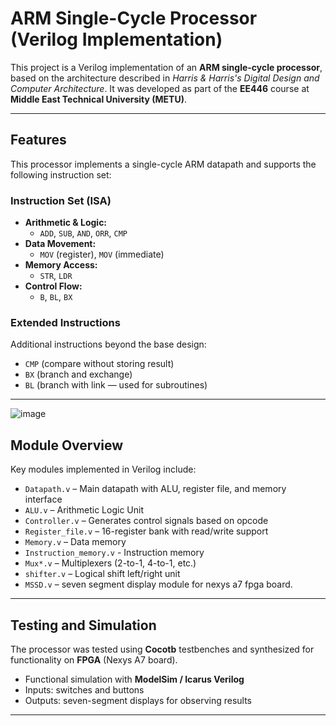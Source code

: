 # ARM Single-Cycle Processor (Verilog Implementation)

This project is a Verilog implementation of an **ARM single-cycle processor**, based on the architecture described in *Harris & Harris's* _Digital Design and Computer Architecture_. It was developed as part of the **EE446** course at **Middle East Technical University (METU)**.

---

## Features

This processor implements a single-cycle ARM datapath and supports the following instruction set:

### Instruction Set (ISA)

- **Arithmetic & Logic:**
  - `ADD`, `SUB`, `AND`, `ORR`, `CMP`
- **Data Movement:**
  - `MOV` (register), `MOV` (immediate)
- **Memory Access:**
  - `STR`, `LDR`
- **Control Flow:**
  - `B`, `BL`, `BX`

### Extended Instructions
Additional instructions beyond the base design:
- `CMP` (compare without storing result)
- `BX` (branch and exchange)
- `BL` (branch with link — used for subroutines)

---
![image](https://github.com/user-attachments/assets/bbeb01ac-da63-4a9d-a8eb-9e80613ef37d)


## Module Overview

Key modules implemented in Verilog include:

- `Datapath.v` – Main datapath with ALU, register file, and memory interface
- `ALU.v` – Arithmetic Logic Unit
- `Controller.v` – Generates control signals based on opcode
- `Register_file.v` – 16-register bank with read/write support
- `Memory.v` – Data memory
- `Instruction_memory.v` - Instruction memory
- `Mux*.v` – Multiplexers (2-to-1, 4-to-1, etc.)
- `shifter.v` – Logical shift left/right unit
- `MSSD.v` – seven segment display module for nexys a7 fpga board. 

---

## Testing and Simulation

The processor was tested using **Cocotb** testbenches and synthesized for functionality on **FPGA** (Nexys A7 board).

- Functional simulation with **ModelSim / Icarus Verilog**
- Inputs: switches and buttons
- Outputs: seven-segment displays for observing results

---

